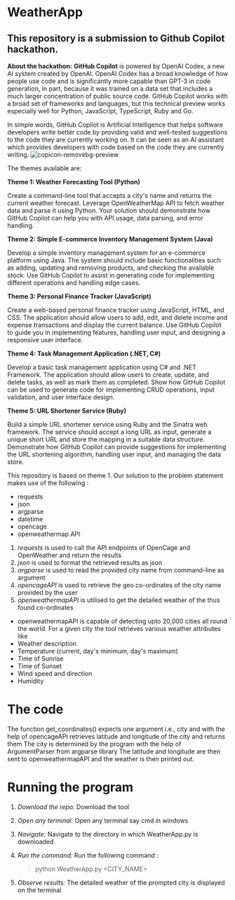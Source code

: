 # WeatherApp 
This repository is a submission to Github Copilot hackathon.
---
**About the hackathon:**
**GitHub Copilot** is powered by OpenAI Codex, a new AI system created by OpenAI. OpenAI Codex has a broad knowledge of how people use code and is significantly more capable than GPT-3 in code generation, in part, because it was trained on a data set that includes a much larger concentration of public source code. GitHub Copilot works with a broad set of frameworks and languages, but this technical preview works especially well for Python, JavaScript, TypeScript, Ruby and Go.

In simple words, GitHub Copilot is Artificial Intelligence that helps software developers write better code by providing valid and well-tested suggestions to the code they are currently working on. It can be seen as an AI assistant which provides developers with code based on the code they are currently writing.
![copicon-removebg-preview](https://github.com/SrinadhVura/WeatherApp/assets/83588454/cabe7ac0-22cc-408e-aee0-85e94c31ab06)

The themes available are:


**Theme 1: Weather Forecasting Tool (Python)**

Create a command-line tool that accepts a city's name and returns the current weather forecast. Leverage OpenWeatherMap API to fetch weather data and parse it using Python. Your solution should demonstrate how GitHub Copilot can help you with API usage, data parsing, and error handling.

**Theme 2: Simple E-commerce Inventory Management System (Java)**

Develop a simple inventory management system for an e-commerce platform using Java. The system should include basic functionalities such as adding, updating and removing products, and checking the available stock. Use GitHub Copilot to assist in generating code for implementing different operations and handling edge cases.

**Theme 3: Personal Finance Tracker (JavaScript)**

Create a web-based personal finance tracker using JavaScript, HTML, and CSS. The application should allow users to add, edit, and delete income and expense transactions and display the current balance. Use GitHub Copilot to guide you in implementing features, handling user input, and designing a responsive user interface.

**Theme 4: Task Management Application (.NET, C#)**

Develop a basic task management application using C# and .NET Framework. The application should allow users to create, update, and delete tasks, as well as mark them as completed. Show how GitHub Copilot can be used to generate code for implementing CRUD operations, input validation, and user interface design.

**Theme 5: URL Shortener Service (Ruby)**

Build a simple URL shortener service using Ruby and the Sinatra web framework. The service should accept a long URL as input, generate a unique short URL and store the mapping in a suitable data structure. Demonstrate how GitHub Copilot can provide suggestions for implementing the URL shortening algorithm, handling user input, and managing the data store.

This repository is based on theme 1.
Our solution to the problem statement makes use of the following :
* requests
* json
* argparse
* datetime
* opencage
* openweathermap API
1. *requests* is used to call the API endpoints of OpenCage and OpenWeather and return the results
2. *json* is used to format the retrieved results as json
3. *argparse* is used to read the provided city name from command-line as argument
4. *opencageAPI* is used to retrieve the geo co-ordinates of the city name provided by the user
5. *openweathermapAPI* is utilised to get the detailed weather of the thus found co-ordinates
* openweathermapAPI is capable of detecting upto 20,000 cities all round the world.
For a given city the tool retrieves various weather attributes like
* Weather description
* Temperature (current, day's minimum, day's maximum)
* Time of Sunrise
* Time of Sunset
* Wind speed and direction
* Humidity
# The code
The function get_coordinates() expects one argument i.e., city and with the help of opencageAPI retrieves latitude and longitude of the city and returns them
The city is determined by the program with the help of ArgumentParser from argparse library
The latitude and longitude are then sent to openweathermapAPI and the weather is then printed out.

# Running the program
1. *Download the repo:* Download the tool

2. *Open any terminal:*  Open any terminal say cmd in windows
   
3. *Navig﻿ate:* Navigate to the directory in which     WeatherApp.py is downloaded
  
4. *Run the command:* Run the following command :

   > python WeatherApp.py <CITY_NAME>

5. *Observe results:* The detailed weather of the prompted city is displayed on the terminal
